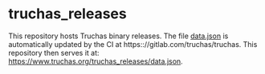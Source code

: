 # truchas_releases

This repository hosts Truchas binary releases. The file [data.json](docs/data.json) is automatically updated by the CI at https:://gitlab.com/truchas/truchas. This repository then serves it at: https://www.truchas.org/truchas_releases/data.json.
